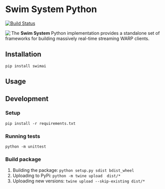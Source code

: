 # Swim System Python
[![Build Status](https://travis-ci.com/swimos/swim-system-python.svg?branch=master)](https://travis-ci.com/swimos/swim-system-python)

<a href="https://www.swimos.org"><img src="https://docs.swimos.org/readme/marlin-blue.svg" align="left"></a>

The **Swim System** Python implementation provides a standalone set of
frameworks for building massively real-time streaming WARP clients.
<br>
## Installation
`pip install swimai`
## Usage

## Development

### Setup
`pip install -r requirements.txt`
### Running tests
`python -m unittest`
### Build package
1) Building the package: `python setup.py sdist bdist_wheel`
2) Uploading to PyPi: `python -m twine upload  dist/*`
3) Uploading new versions: `twine upload --skip-existing dist/*`
